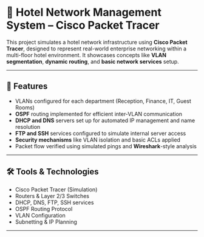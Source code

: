 # 🏨 Hotel Network Management System – Cisco Packet Tracer

This project simulates a hotel network infrastructure using **Cisco Packet Tracer**, designed to represent real-world enterprise networking within a multi-floor hotel environment. It showcases concepts like **VLAN segmentation**, **dynamic routing**, and **basic network services** setup.

---

## 🔧 Features

- VLANs configured for each department (Reception, Finance, IT, Guest Rooms)  
- **OSPF** routing implemented for efficient inter-VLAN communication  
- **DHCP and DNS** servers set up for automated IP management and name resolution  
- **FTP and SSH** services configured to simulate internal server access  
- **Security mechanisms** like VLAN isolation and basic ACLs applied  
- Packet flow verified using simulated pings and **Wireshark**-style analysis

---

## 🛠 Tools & Technologies

- Cisco Packet Tracer (Simulation)  
- Routers & Layer 2/3 Switches  
- DHCP, DNS, FTP, SSH services  
- OSPF Routing Protocol  
- VLAN Configuration  
- Subnetting & IP Planning

---

